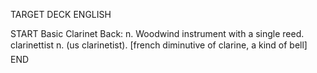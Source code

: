 TARGET DECK
ENGLISH

START
Basic
Clarinet
Back: n. Woodwind instrument with a single reed.  clarinettist n. (us clarinetist). [french diminutive of clarine, a kind of bell]
END
